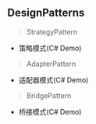 ## DesignPatterns

> StrategyPattern

* 策略模式(C# Demo)

> AdapterPattern

* 适配器模式(C# Demo)

> BridgePattern

* 桥接模式(C# Demo)